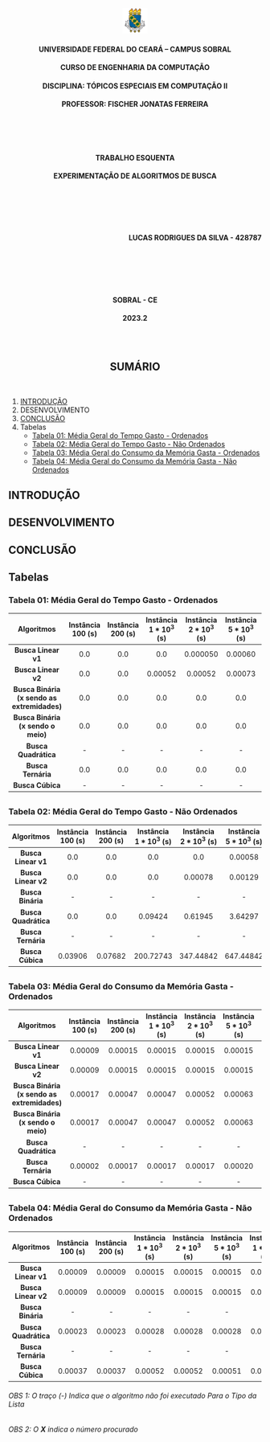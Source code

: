 <div align='center'>
    <img src="../Public/img/logo_ufc.png" alt="Logo UFC" width="50" height="50" />
    <h4>
        UNIVERSIDADE FEDERAL DO CEARÁ – CAMPUS SOBRAL
    </h4>
    <h4>
       CURSO DE ENGENHARIA DA COMPUTAÇÃO
    </h4>
    <h4>
       DISCIPLINA: TÓPICOS ESPECIAIS EM COMPUTAÇÃO II
    </h4>
    <h4>
       PROFESSOR: FISCHER JONATAS FERREIRA
    </h4>
    <br><br><br>
    <h4>
        TRABALHO ESQUENTA
    </h4>
    <h4>
        EXPERIMENTAÇÃO DE ALGORITMOS DE BUSCA 
    </h4>
    <br><br><br><br>
    <div align='right'>
        <h4>LUCAS RODRIGUES DA SILVA - 428787 <br> </h4>
    </div>
    <br><br><br><br>
    <h4> SOBRAL - CE </h4>
    <h4> 2023.2 </h4>
</div>

##

<br>

<div align='center'>
    <h2> SUMÁRIO </h2>
</div>
<br>

1. [INTRODUÇÃO](#intro)
2. DESENVOLVIMENTO
3. [CONCLUSÃO](#conclusao)
1. Tabelas
    - [Tabela 01: Média Geral do Tempo Gasto - Ordenados](#tabela1)
    - [Tabela 02: Média Geral do Tempo Gasto - Não Ordenados](#tabela2)
    - [Tabela 03: Média Geral do Consumo da Memória Gasta - Ordenados](#tabela3)
    - [Tabela 04: Média Geral do Consumo da Memória Gasta - Não Ordenados](#tabela4)




## INTRODUÇÃO
<a id="intro"></a>


## DESENVOLVIMENTO
<a id="tabela1"></a>

## CONCLUSÃO
<a id="conclusao"></a>

## Tabelas

### Tabela 01: Média Geral do Tempo Gasto - Ordenados
<a id="tabela1"></a>

**Algoritmos**       | **Instância $100$ (s)** | **Instância $200$ (s)** | **Instância $1*10^3$ (s)** | **Instância $2*10^3$ (s)** | **Instância $5*10^3$ (s)** | **Instância $1*10^4$ (s)** | **Instância $5*10^4$ (s)** | **Instância $1*10^5$ (s)** | **Instância $5*10^5$ (s)** | **Instância $1*10^6$ (s)** | **Instância $5*10^6$ (s)** | **Instância $1*10^7$ (s)** | **Instância $1*10^8$ (s)** 
:--------------------:|:--------------------------:|:--------------------:|:---------------------:|:--------:|:--------:|:--------:|:--------:|:--------:|:--------:|:--------:|:--------:|:--------:|:--------:
**Busca Linear v1**| 0.0| 0.0| 0.0| 0.000050 | 0.00060 | 0.00060| 0.01776| 0.04109| 0.18105| 0.36811| 2.01881| 3.57257| 37.89059 |
**Busca Linear v2**| 0.0| 0.0| 0.00052| 0.00052| 0.00073| 0.00093| 0.01152| 0.01224| 0.07502| 0.13395| 1.13667| 2.32817| 12.04875|
**Busca Binária <br>(x sendo as extremidades)**| 0.0| 0.0| 0.0| 0.0| 0.0| 0.0| 0.0| 0.0| 0.0| 0.0| 0.0| 0.0| 0.0 |
**Busca Binária <br>(x sendo o meio)**| 0.0| 0.0| 0.0| 0.0| 0.0| 0.0| 0.0| 0.0| 0.0| 0.0| 0.0| 0.0| 0.0 |
**Busca Quadrática**| - | - | - | - | - | - | - | - | - | - | - | - | - |
**Busca Ternária**| 0.0| 0.0| 0.0| 0.0| 0.0| 0.0| 0.0| 0.0| 0.0| 0.0| 0.0| 0.0| 0.0 |
**Busca Cúbica**| - | - | - | - | - | - | - | - | - | - | - | - | - |


##

### Tabela 02: Média Geral do Tempo Gasto - Não Ordenados
<a id="tabela2"></a> 

**Algoritmos**       | **Instância $100$ (s)** | **Instância $200$ (s)** | **Instância $1*10^3$ (s)** | **Instância $2*10^3$ (s)** | **Instância $5*10^3$ (s)** | **Instância $1*10^4$ (s)** | **Instância $5*10^4$ (s)** | **Instância $1*10^5$ (s)** | **Instância $5*10^5$ (s)** | **Instância $1*10^6$ (s)** | **Instância $5*10^6$ (s)** | **Instância $1*10^7$ (s)** | **Instância $1*10^8$ (s)** 
:--------------------:|:--------------------------:|:--------------------:|:---------------------:|:--------:|:--------:|:--------:|:--------:|:--------:|:--------:|:--------:|:--------:|:--------:|:--------:
**Busca Linear v1**|0.0|0.0|0.0|0.0|0.00058|0.00093|0.01691|0.03285|0.17177|0.34097|1.58888|3.25080|31.66597|
**Busca Linear v2**|0.0|0.0|0.0|0.00078|0.00129|0.00129|0.01132|0.02273|0.11511|0.11246|0.36413|1.30345|8.97635|
**Busca Binária**|-|-|-|-|-|-|-|-|-|-|-|-|-|
**Busca Quadrática**|0.0|0.0|0.09424|0.61945|3.64297|14.58448|185.51226|723.18506|29.31432|106.85933|1303.73732|193.00474|4374.33062|
**Busca Ternária**|-|-|-|-|-|-|-|-|-|-|-|-|-|
**Busca Cúbica**|0.03906|0.07682|200.72743|347.44842|647.44842|767.44842|1793.94842|2820.44842|4140.59909|6768.57125|8840.79478|14400.43911|18000.31143|

##

### Tabela 03: Média Geral do Consumo da Memória Gasta - Ordenados
<a id="tabela3"></a> 

**Algoritmos**       | **Instância $100$ (s)** | **Instância $200$ (s)** | **Instância $1*10^3$ (s)** | **Instância $2*10^3$ (s)** | **Instância $5*10^3$ (s)** | **Instância $1*10^4$ (s)** | **Instância $5*10^4$ (s)** | **Instância $1*10^5$ (s)** | **Instância $5*10^5$ (s)** | **Instância $1*10^6$ (s)** | **Instância $5*10^6$ (s)** | **Instância $1*10^7$ (s)** | **Instância $1*10^8$ (s)** 
:--------------------:|:--------------------------:|:--------------------:|:---------------------:|:--------:|:--------:|:--------:|:--------:|:--------:|:--------:|:--------:|:--------:|:--------:|:--------:
**Busca Linear v1**|0.00009|0.00015|0.00015|0.00015|0.00015|0.00015|0.00015|0.00015|0.00015|0.00015|0.00015|0.00015|0.00015|
**Busca Linear v2**|0.00009|0.00015|0.00015|0.00015|0.00015|0.00015|0.00015|0.00015|0.00015|0.00015|0.00015|0.00015|0.00015 |
**Busca Binária <br>(x sendo as extremidades)**|0.00017|0.00047|0.00047|0.00052|0.00063|0.00068|0.00079|0.00084|0.00095|0.00100|0.00116|0.00121|0.0013 7|
**Busca Binária <br>(x sendo o meio)**|0.00017|0.00047|0.00047|0.00052|0.00063|0.00068|0.00079|0.00084|0.00095|0.00100|0.00116|0.00121|0.00137|
**Busca Quadrática**|-|-|-|-|-|-|-|-|-|-|-|-|-|-|
**Busca Ternária**|0.00002|0.00017|0.00017|0.00017|0.00020|0.00020|0.00020|0.00020|0.00020|0.00020|0.00020|0.00020|0.00020|
**Busca Cúbica**|-|-|-|-|-|-|-|-|-|-|-|-|-|-|
##

### Tabela 04: Média Geral do Consumo da Memória Gasta - Não Ordenados
<a id="tabela4"></a> 

**Algoritmos**       | **Instância $100$ (s)** | **Instância $200$ (s)** | **Instância $1*10^3$ (s)** | **Instância $2*10^3$ (s)** | **Instância $5*10^3$ (s)** | **Instância $1*10^4$ (s)** | **Instância $5*10^4$ (s)** | **Instância $1*10^5$ (s)** | **Instância $5*10^5$ (s)** | **Instância $1*10^6$ (s)** | **Instância $5*10^6$ (s)** | **Instância $1*10^7$ (s)** | **Instância $1*10^8$ (s)** 
:--------------------:|:--------------------------:|:--------------------:|:---------------------:|:--------:|:--------:|:--------:|:--------:|:--------:|:--------:|:--------:|:--------:|:--------:|:--------:
**Busca Linear v1**|0.00009|0.00009|0.00015|0.00015|0.00015|0.00015|0.00015|0.00015|0.00015|0.00015|0.00015|0.00015|0.00015|
**Busca Linear v2**|0.00009|0.00009|0.00015|0.00015|0.00015|0.00015|0.00015|0.00015|0.00015|0.00015|0.00015|0.00015|0.00015|
**Busca Binária**|-|-|-|-|-|-|-|-|-|-|-|-|-|
**Busca Quadrática**|0.00023|0.00023|0.00028|0.00028|0.00028|0.00028|0.00031|0.00031|0.00090|0.00125|0.00093|0.00060|0.00070|
**Busca Ternária**|-|-|-|-|-|-|-|-|-|-|-|-|-|
**Busca Cúbica**|0.00037|0.00037|0.00052|0.00052|0.00051|0.00052|0.00052|0.00112|0.00113|0.00210|0.00213|0.00513|0.00613|

###### OBS 1: O traço (-) Indica que o algoritmo não foi executado Para o Tipo da Lista
###### OBS 2: O **X** indica o número procurado 
